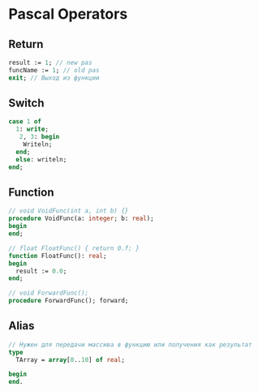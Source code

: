 # Pascal Operators
## Return
``` pascal
result := 1; // new pas
funcName := 1; // old pas
exit; // Выход из функции
```

## Switch
``` pascal
case 1 of
  1: write;
  ￼2, 3: begin
    Writeln;
  end;
  else: writeln;
end;
```

## Function
``` pascal
// void VoidFunc(int a, int b) {}
procedure VoidFunc(a: integer; b: real);
begin
end;

// float FloatFunc() { return 0.f; }
function FloatFunc(): real;
begin
  result := 0.0;
end;

// void ForwardFunc();
procedure ForwardFunc(); forward;
```

## Alias
``` pascal
// Нужен для передачи массива в функцию или получения как результат
type
  TArray = array[0..10] of real;

begin
end.
```